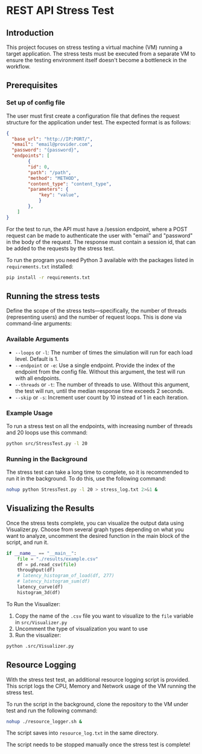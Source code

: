 # REST API Stress Test

## Introduction

This project focuses on stress testing a virtual machine (VM) running a target application. The stress tests must be executed from a separate VM to ensure the testing environment itself doesn't become a bottleneck in the workflow.

## Prerequisites

### Set up of config file

The user must first create a configuration file that defines the request structure for the application under test. The expected format is as follows:

```JSON
{
  "base_url": "http://IP:PORT/",
  "email": "email@provider.com",
  "password": "{password}",
  "endpoints": [
        {
        "id": 0,
        "path": "/path",
        "method": "METHOD",
        "content_type": "content_type",
        "parameters": {
            "key": "value",
            }
        },
    ]
}
```

For the test to run, the API must have a /session endpoint, where a POST request can be made to authenticate the user with "email" and "password" in the body of the request. The response must contain a session id, that can be added to the requests by the stress test.

To run the program you need Python 3 available with the packages listed in `requirements.txt` installed:

```bash
pip install -r requirements.txt
```

## Running the stress tests

Define the scope of the stress tests—specifically, the number of threads (representing users) and the number of request loops. This is done via command-line arguments:

### Available Arguments

- `--loops` or `-l`: The number of times the simulation will run for each load level. Default is 1.
- `--endpoint` or `-e`: Use a single endpoint. Provide the index of the endpoint from the config file. Without this argument, the test will run with all endpoints.
- `--threads` or `-t`: The number of threads to use. Without this argument, the test will run, until the median response time exceeds 2 seconds.
- `--skip` or `-s`: Increment user count by 10 instead of 1 in each iteration.

### Example Usage

To run a stress test on all the endpoints, with increasing number of threads and 20 loops use this command:

```bash
python src/StressTest.py -l 20
```

### Running in the Background

The stress test can take a long time to complete, so it is recommended to run it in the background. To do this, use the following command:

```bash
nohup python StressTest.py -l 20 > stress_log.txt 2>&1 &
```

## Visualizing the Results

Once the stress tests complete, you can visualize the output data using Visualizer.py. Choose from several graph types depending on what you want to analyze, uncomment the desired function in the main block of the script, and run it.

```Python
if __name__ == "__main__":
    file = "./results/example.csv"
    df = pd.read_csv(file)
    throughput(df)
    # latency_histogram_of_load(df, 277)
    # latency_histogram_sum(df)
    latency_curve(df)
    histogram_3d(df)
```

To Run the Visualizer:

1. Copy the name of the `.csv` file you want to visualize to the `file` variable in `src/Visualizer.py`
2. Uncomment the type of visualization you want to use
3. Run the visualizer:

```bash
python .src/Visualizer.py
```

## Resource Logging

With the stress test test, an additional resource logging script is provided. This script logs the CPU, Memory and Network usage of the VM running the stress test.

To run the script in the background, clone the repository to the VM under test and run the following command:

```bash
nohup ./resource_logger.sh &
```

The script saves into `resource_log.txt` in the same directory.

The script needs to be stopped manually once the stress test is complete!
